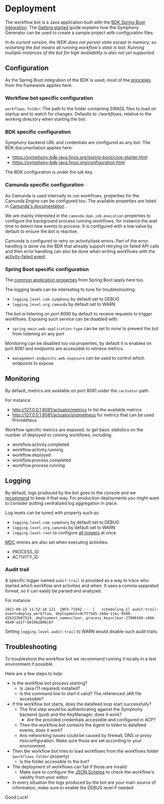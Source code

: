 # Deployment

The workflow bot is a Java application built with
the [BDK Spring Boot integration](https://symphony-bdk-java.finos.org/spring-boot/core-starter.html).
The [Getting started](./getting-started.md) guide explains how the Symphony Generator can be used to create a sample
project with configuration files.

_In its current version, the WDK does not persist state except in memory, so restarting the bot means all running
workflow's state is lost. Running multiple instances of the bot for high availability is also not yet supported._

## Configuration

As the Spring Boot integration of the BDK is used, most of
the [principles](https://docs.spring.io/spring-boot/docs/current/reference/html/features.html#features.external-config)
from the framework applies here.

### Workflow bot specific configuration

`workflows.folder`: The path to the folder containing SWADL files to load on startup and to watch for changes. Defaults
to _./workflows_, relative to the working directory when starting the bot.

### BDK specific configuration

Symphony backend URL and credentials are configured as any bot. The BDK documentation applies here:

- https://symphony-bdk-java.finos.org/spring-boot/core-starter.html
- https://symphony-bdk-java.finos.org/configuration.html

The BDK configuration is under the `bdk` key.

### Camunda specific configuration

As Camunda is used internally to run workflows, properties for the Camunda Engine can be configured too. The available
properties are listed
in [Camunda's documentation](https://docs.camunda.org/manual/latest/user-guide/spring-boot-integration/configuration/#camunda-engine-properties)
.

We are mainly interested in the `camunda.bpm.job-execution` properties to configure the background process running
workflows, for instance the wait time to detect new events to process. It is configured with a low value by default to
ensure the bot is reactive.

Camunda is configured to retry on activity/task errors. Part of the error handling is done via the BDK that already
support retrying on failed API calls and then error handling can also be done when writing workflows with
the [activity-failed event](./reference.md#activity-failed).

### Spring Boot specific configuration

The [common application properties](https://docs.spring.io/spring-boot/docs/current/reference/html/application-properties.html)
from Spring Boot apply here too.

The logging levels can be interesting to tune for troubleshooting:

- `logging.level.com.symphony` by default set to DEBUG
- `logging.level.org.camunda` by default set to WARN

The bot is listening on port 8080 by default to receive requests to trigger workflows. Exposing such service can be
disabled with:

- `spring.main.web-application-type` can be set to _none_ to prevent the bot from listening on any port

Monitoring can be disabled too via properties, by default it is enabled on port 8081 and endpoints are accessible to
retrieve metrics.

- `management.endpoints.web.exposure` can be used to control which endpoints to expose

## Monitoring

By default, metrics are available on port 8081 under the `/actuator` path.

For instance:

- http://127.0.0.1:8081/actuator/metrics to list the available metrics
- http://127.0.0.1:8081/actuator/prometheus for metrics that can be used Prometheus

Workflow specific metrics are exposed, to get basic statistics on the number of deployed or running workflows,
including:

- workflow.activity.completed
- workflow.activity.running
- workflow.deployed
- workflow.process.completed
- workflow.process.running

## Logging

By default, logs produced by the bot goes to the console and we [recommend](https://12factor.net/logs) to keep it that
way. For production deployments you might want to consider putting centralized log aggregation in place.

Log levels can be tuned with property such as:

- `logging.level.com.symphony` by default set to DEBUG
- `logging.level.org.camunda` by default set to WARN
- `logging.level.root` to
  configure [all loggers](https://docs.spring.io/spring-boot/docs/current/reference/htmlsingle/#features.logging.log-levels)
  at once

[MDC](http://logback.qos.ch/manual/mdc.html) entries are also set when executing activities:

- PROCESS_ID
- ACTIVITY_ID

### Audit trail

A specific logger named `audit-trail` is provided as a way to trace who started which workflow and activities and when.
It uses a comma separated format, so it can easily be parsed and analyzed.

For instance:

```
2021-09-15 11:52:18.121  INFO 71942 --- [   scheduling-1] audit-trail: event=deploy_workflow, deployment=9cf775d5-160a-11ec-9580-d26323b87524, deployment_name=clear, process_key=clear-27900169-c66b-4640-a51f-b819b2806c6f
```

Setting `logging.level.audit-trail` to WARN would disable such audit trails.

## Troubleshooting

To troubleshoot the workflow bot we recommend running it locally in a test environment if possible.

Here are a few steps to help:

- Is the workflow bot process starting?
  - Is Java (11 required) installed?
  - Is the command line to start it valid? The referenced JAR file accessible?
- If the workflow bot starts, does the datafeed loop start successfully?
  - The first step would be authenticating against the Symphony backend (pod) and the KeyManager, does it work?
    - Are the provided credentials accessible and configured in ACP?
  - Then the workflow bot contacts the Agent to listen to datafeed events, does it work?
  - Any networking issues could be caused by firewall, DNS or proxy misconfiguration. Make sure those are set according
    to your environment.
- Then the workflow bot tries to load workflows from the workflows folder (`workflows.folder` property)
  - Is the folder accessible to the bot?
- The deployment of workflows can fail if those are invalid
  - Make sure to configure the [JSON Schema](./concepts.md#swadl) to check the workflow's validity from your editor
- In every situation the logs produced by the bot are your main source of information, make sure to enable the DEBUG
  level if needed

Good Luck!
